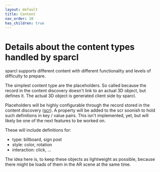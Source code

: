 ```yaml
---
layout: default
title: Content
nav_order: 10
has_children: true
---
```


# Details about the content types handled by sparcl

sparcl supports different content with different functionality and levels of difficulty to prepare. 

The simplest content type are the placeholders. So called because the record in the content discovery doesn't link to an actual 3D object, but defines it. The actual 3D object is generated client side by sparcl.

Placeholders will be highly configurable through the record stored in the content discovery ([scr](https://openarcloud.github.io/sparcl/guides/developmentmode.html)). A property will be added to the scr soonish to hold such definitions in key / value pairs. This isn't implemented, yet, but will likely be one of the next features to be worked on.

These will include definitions for:
* type:  billboard, sign post
* style: color, rotation
* interaction: click, ...

The idea here is, to keep these objects as lightweight as possible, because there might be loads of them in the AR scene at the same time.

